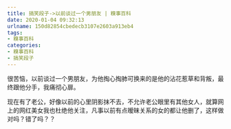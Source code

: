 ```yaml
---
title: 搞笑段子->以前谈过一个男朋友 | 糗事百科
date: 2020-01-04 09:32:13
urlname: 150d82854cbedecb3107e2603a913eb4
tags: 
- 糗事百科
categories:
- 糗事百科
- 搞笑段子
---
```

很苦恼，以前谈过一个男朋友，为他掏心掏肺可换来的是他的沾花惹草和背叛，最终跟他分手，我痛彻心扉。

现在有了老公，好像以前的心里阴影抹不去，不允许老公眼里有其他女人，就算网上的网红美女我也杜绝他关注，凡事以前有点暧昧关系的女的都让他删了，这样做对吗？错了吗？？


